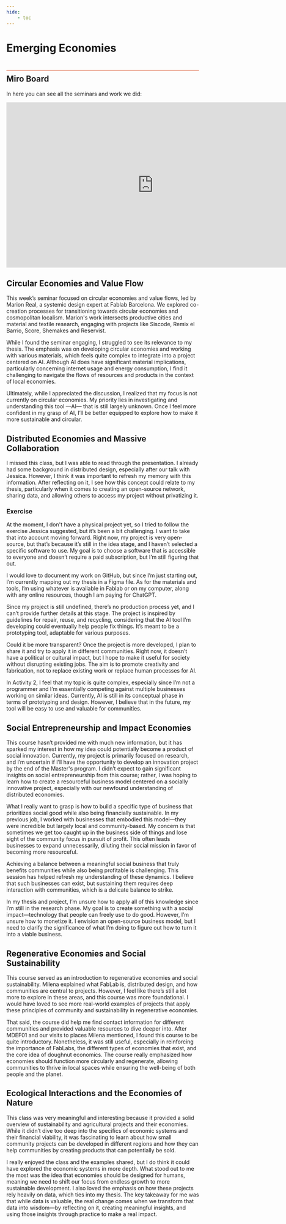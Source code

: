 ```yaml
---
hide:
    - toc
---
```


# Emerging Economies
<div style="height:2px; background-color: #E17858; margin-top: 40px; margin-bottom: -20px;"></div>

## Miro Board

In here you can see all the seminars and work we did:
<iframe width="768" height="432" src="https://miro.com/app/live-embed/uXjVLTK0RRE=/?moveToViewport=-9377,-17025,44998,20360&embedId=983061285759" frameborder="0" scrolling="no" allow="fullscreen; clipboard-read; clipboard-write" allowfullscreen></iframe>

## Circular Economies and Value Flow

This week’s seminar focused on circular economies and value flows, led by Marion Real, a systemic design expert at Fablab Barcelona. We explored co-creation processes for transitioning towards circular economies and cosmopolitan localism. Marion's work intersects productive cities and material and textile research, engaging with projects like Siscode, Remix el Barrio, Score, Shemakes and Reservist.

While I found the seminar engaging, I struggled to see its relevance to my thesis. The emphasis was on developing circular economies and working with various materials, which feels quite complex to integrate into a project centered on AI. Although AI does have significant material implications, particularly concerning internet usage and energy consumption, I find it challenging to navigate the flows of resources and products in the context of local economies.

Ultimately, while I appreciated the discussion, I realized that my focus is not currently on circular economies. My priority lies in investigating and understanding this tool —AI— that is still largely unknown. Once I feel more confident in my grasp of AI, I’ll be better equipped to explore how to make it more sustainable and circular.


## Distributed Economies and Massive Collaboration
I missed this class, but I was able to read through the presentation. I already had some background in distributed design, especially after our talk with Jessica. However, I think it was important to refresh my memory with this information. After reflecting on it, I see how this concept could relate to my thesis, particularly when it comes to creating an open-source network, sharing data, and allowing others to access my project without privatizing it.

### Exercise
At the moment, I don't have a physical project yet, so I tried to follow the exercise Jessica suggested, but it’s been a bit challenging. I want to take that into account moving forward. Right now, my project is very open-source, but that’s because it’s still in the idea stage, and I haven’t selected a specific software to use. My goal is to choose a software that is accessible to everyone and doesn’t require a paid subscription, but I’m still figuring that out.

I would love to document my work on GitHub, but since I’m just starting out, I’m currently mapping out my thesis in a Figma file. As for the materials and tools, I’m using whatever is available in Fablab or on my computer, along with any online resources, though I am paying for ChatGPT.

Since my project is still undefined, there’s no production process yet, and I can’t provide further details at this stage. The project is inspired by guidelines for repair, reuse, and recycling, considering that the AI tool I’m developing could eventually help people fix things. It’s meant to be a prototyping tool, adaptable for various purposes.

Could it be more transparent? Once the project is more developed, I plan to share it and try to apply it in different communities. Right now, it doesn’t have a political or cultural impact, but I hope to make it useful for society without disrupting existing jobs. The aim is to promote creativity and fabrication, not to replace existing work or replace human processes for AI.

In Activity 2, I feel that my topic is quite complex, especially since I’m not a programmer and I’m essentially competing against multiple businesses working on similar ideas. Currently, AI is still in its conceptual phase in terms of prototyping and design. However, I believe that in the future, my tool will be easy to use and valuable for communities.

## Social Entrepreneurship and Impact Economies
This course hasn’t provided me with much new information, but it has sparked my interest in how my idea could potentially become a product of social innovation. Currently, my project is primarily focused on research, and I’m uncertain if I’ll have the opportunity to develop an innovation project by the end of the Master's program. I didn’t expect to gain significant insights on social entrepreneurship from this course; rather, I was hoping to learn how to create a resourceful business model centered on a socially innovative project, especially with our newfound understanding of distributed economies.

What I really want to grasp is how to build a specific type of business that prioritizes social good while also being financially sustainable. In my previous job, I worked with businesses that embodied this model—they were incredible but largely local and community-based. My concern is that sometimes we get too caught up in the business side of things and lose sight of the community focus in pursuit of profit. This often leads businesses to expand unnecessarily, diluting their social mission in favor of becoming more resourceful.

Achieving a balance between a meaningful social business that truly benefits communities while also being profitable is challenging. This session has helped refresh my understanding of these dynamics. I believe that such businesses can exist, but sustaining them requires deep interaction with communities, which is a delicate balance to strike. 

In my thesis and project, I’m unsure how to apply all of this knowledge since I’m still in the research phase. My goal is to create something with a social impact—technology that people can freely use to do good. However, I’m unsure how to monetize it. I envision an open-source business model, but I need to clarify the significance of what I’m doing to figure out how to turn it into a viable business.


## Regenerative Economies and Social Sustainability
This course served as an introduction to regenerative economies and social sustainability. Milena explained what FabLab is, distributed design, and how communities are central to projects. However, I feel like there’s still a lot more to explore in these areas, and this course was more foundational. I would have loved to see more real-world examples of projects that apply these principles of community and sustainability in regenerative economies.

That said, the course did help me find contact information for different communities and provided valuable resources to dive deeper into. After MDEF01 and our visits to places Milena mentioned, I found this course to be quite introductory. Nonetheless, it was still useful, especially in reinforcing the importance of FabLabs, the different types of economies that exist, and the core idea of doughnut economics. The course really emphasized how economies should function more circularly and regenerate, allowing communities to thrive in local spaces while ensuring the well-being of both people and the planet.

## Ecological Interactions and the Economies of Nature
This class was very meaningful and interesting because it provided a solid overview of sustainability and agricultural projects and their economies. While it didn’t dive too deep into the specifics of economic systems and their financial viability, it was fascinating to learn about how small community projects can be developed in different regions and how they can help communities by creating products that can potentially be sold.

I really enjoyed the class and the examples shared, but I do think it could have explored the economic systems in more depth. What stood out to me the most was the idea that economies should be designed for humans, meaning we need to shift our focus from endless growth to more sustainable development. I also loved the emphasis on how these projects rely heavily on data, which ties into my thesis. The key takeaway for me was that while data is valuable, the real change comes when we transform that data into wisdom—by reflecting on it, creating meaningful insights, and using those insights through practice to make a real impact.